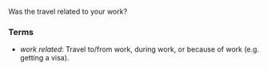 Was the travel related to your work?

### Terms
* *work related*: Travel to/from work, during work, or because of work (e.g. getting a visa).
